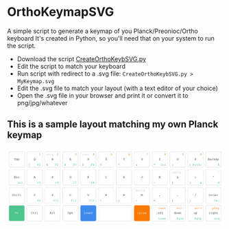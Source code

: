 # OrthoKeymapSVG
A simple script to generate a keymap of you Planck/Preonioc/Ortho keyboard
It's created in Python, so you'll need that on your system to run the script.

- Download the script [CreateOrthoKeybSVG.py](CreateOrthoKeybSVG.py)
- Edit the script to match your keyboard
- Run script with redirect to a .svg file: `CreateOrthoKeybSVG.py > MyKeymap.svg`
- Edit the .svg file to match your layout (with a text editor of your choice)
- Open the .svg file in your browser and print it or convert it to png/jpg/whatever
    
    
    
## This is a sample layout matching my own Planck keymap
![PlanckKeymap](PlanckKeymap.png)
